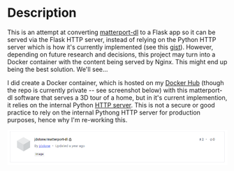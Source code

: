 # Description

This is an attempt at converting [matterport-dl](https://github.com/rebane2001/matterport-dl) to a Flask app so it can be served via the Flask HTTP server, instead of relying on the Python HTTP server which is how it's currently implemented (see this [gist](https://gist.github.com/jdstone/875ebdf3f3e5e88c44efb8ea0422d09d)). However, depending on future research and decisions, this project may turn into a Docker container with the content being served by Nginx. This might end up being the best solution. We'll see...

I did create a Docker container, which is hosted on my [Docker Hub](https://hub.docker.com/u/jdstone) (though the repo is currently private -- see screenshot below) with this matterport-dl software that serves a 3D tour of a home, but in it's current implemention, it relies on the internal Python [HTTP server](https://docs.python.org/3/library/http.server.html). This is not a secure or good practice to rely on the internal Pythong HTTP server for production purposes, hence why I'm re-working this.

![Screenshot of my matterport-dl Docker continer hosted on Docker Hub.](https://raw.githubusercontent.com/jdstone/matterport-dl-flask/main/matterport-dl_dockerhub_container.png)
